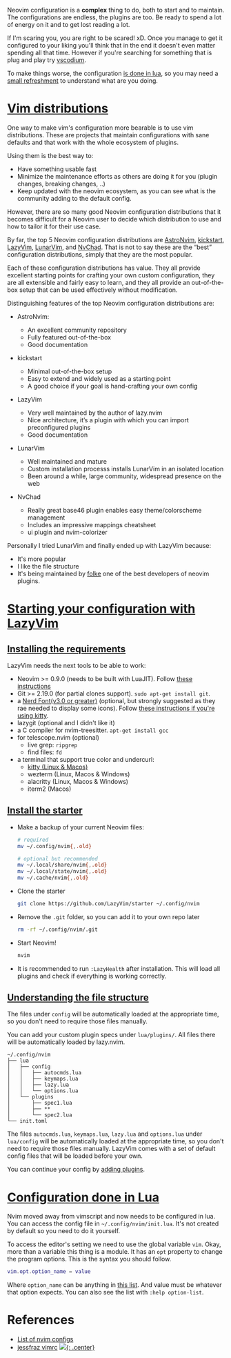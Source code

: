 Neovim configuration is a **complex** thing to do, both to start and to maintain. The configurations are endless, the plugins are too. Be ready to spend a lot of energy on it and to get lost reading a lot. 

If I'm scaring you, you are right to be scared! xD. Once you manage to get it configured to your liking you'll think that in the end it doesn't even matter spending all that time. However if you're searching for something that is plug and play try [vscodium](vscodium.md).

To make things worse, the configuration [is done in lua](#configuration-done-in-Lua), so you may need  a [small refreshment](lua.md) to understand what are you doing.

# [Vim distributions](https://lazyman.dev/posts/Configuration-Distributions/)

One way to make vim's configuration more bearable is to use vim distributions. These are projects that maintain configurations with sane defaults and that work with the whole ecosystem of plugins.

Using them is the best way to:

- Have something usable fast
- Minimize the maintenance efforts as others are doing it for you (plugin changes, breaking changes, ..)
- Keep updated with the neovim ecosystem, as you can see what is the community adding to the default config.

However, there are so many good Neovim configuration distributions that it becomes difficult for a Neovim user to decide which distribution to use and how to tailor it for their use case.

By far, the top 5 Neovim configuration distributions are [AstroNvim](https://github.com/AstroNvim/AstroNvim), [kickstart](https://github.com/nvim-lua/kickstart.nvim), [LazyVim](https://github.com/LazyVim/LazyVim), [LunarVim](https://github.com/LunarVim/LunarVim), and [NvChad](https://github.com/NvChad/NvChad). That is not to say these are the “best” configuration distributions, simply that they are the most popular.

Each of these configuration distributions has value. They all provide excellent starting points for crafting your own custom configuration, they are all extensible and fairly easy to learn, and they all provide an out-of-the-box setup that can be used effectively without modification.

Distinguishing features of the top Neovim configuration distributions are:

- AstroNvim:

    - An excellent community repository
    - Fully featured out-of-the-box
    - Good documentation

- kickstart

    - Minimal out-of-the-box setup
    - Easy to extend and widely used as a starting point
    - A good choice if your goal is hand-crafting your own config

- LazyVim

    - Very well maintained by the author of lazy.nvim
    - Nice architecture, it’s a plugin with which you can import preconfigured plugins
    - Good documentation

- LunarVim

    - Well maintained and mature
    - Custom installation processs installs LunarVim in an isolated location
    - Been around a while, large community, widespread presence on the web

- NvChad

    - Really great base46 plugin enables easy theme/colorscheme management
    - Includes an impressive mappings cheatsheet
    - ui plugin and nvim-colorizer

Personally I tried LunarVim and finally ended up with LazyVim because:

- It's more popular
- I like the file structure
- It's being maintained by [folke](https://github.com/folke) one of the best developers of neovim plugins.


# [Starting your configuration with LazyVim](https://www.lazyvim.org/)

## [Installing the requirements](https://www.lazyvim.org/)

LazyVim needs the next tools to be able to work:

- Neovim >= 0.9.0 (needs to be built with LuaJIT). Follow [these instructions](vim.md#installation)
- Git >= 2.19.0 (for partial clones support). `sudo apt-get install git`.
- a [Nerd Font(v3.0 or greater)](https://www.nerdfonts.com/) (optional, but strongly suggested as they rae needed to display some icons). Follow [these instructions if you're using kitty](kitty.md#fonts).
- lazygit (optional and I didn't like it)
- a C compiler for nvim-treesitter. `apt-get install gcc`
- for telescope.nvim (optional)
  - live grep: `ripgrep`
  - find files: `fd`
- a terminal that support true color and undercurl:
  - [kitty (Linux & Macos)](kitty.md)
  - wezterm (Linux, Macos & Windows)
  - alacritty (Linux, Macos & Windows)
  - iterm2 (Macos)

## [Install the starter](https://www.lazyvim.org/installation)

- Make a backup of your current Neovim files:
    ```bash
    # required
    mv ~/.config/nvim{,.old}

    # optional but recommended
    mv ~/.local/share/nvim{,.old}
    mv ~/.local/state/nvim{,.old}
    mv ~/.cache/nvim{,.old}
    ```
- Clone the starter

    ```bash
    git clone https://github.com/LazyVim/starter ~/.config/nvim
    ```

- Remove the `.git` folder, so you can add it to your own repo later

    ```bash
    rm -rf ~/.config/nvim/.git
    ```

- Start Neovim!

    ```bash
    nvim
    ```
- It is recommended to run `:LazyHealth` after installation. This will load all plugins and check if everything is working correctly.

## [Understanding the file structure](https://www.lazyvim.org/configuration)

The files under `config` will be automatically loaded at the appropriate time, so you don't need to require those files manually. 

You can add your custom plugin specs under `lua/plugins/`. All files there will be automatically loaded by lazy.nvim. 

```
~/.config/nvim
├── lua
│   ├── config
│   │   ├── autocmds.lua
│   │   ├── keymaps.lua
│   │   ├── lazy.lua
│   │   └── options.lua
│   └── plugins
│       ├── spec1.lua
│       ├── **
│       └── spec2.lua
└── init.toml
```
The files `autocmds.lua`, `keymaps.lua`, `lazy.lua` and `options.lua` under `lua/config` will be automatically loaded at the appropriate time, so you don't need to require those files manually. LazyVim comes with a set of default config files that will be loaded before your own.

You can continue your config by [adding plugins](lazyvim.md).

# [Configuration done in Lua](https://vonheikemen.github.io/devlog/tools/build-your-first-lua-config-for-neovim/)

Nvim moved away from vimscript and now needs to be configured in lua. You can access the
config file in `~/.config/nvim/init.lua`. It's not created by default so you need to do
it yourself.

To access the editor's setting we need to use the global variable `vim`. Okay, more than
a variable this thing is a module. It has an `opt` property to change the program
options.  This is the syntax you should follow.

```lua
vim.opt.option_name = value
```

Where `option_name` can be anything in [this list](https://neovim.io/doc/user/quickref.html#option-list). And value must be whatever that option expects. You can also see the list with `:help option-list`.

# References

* [List of nvim configs](https://github.com/topics/neovim-config)
* [jessfraz vimrc](https://github.com/jessfraz/.vim/blob/master/vimrc)
[![](not-by-ai.svg){: .center}](https://notbyai.fyi)
